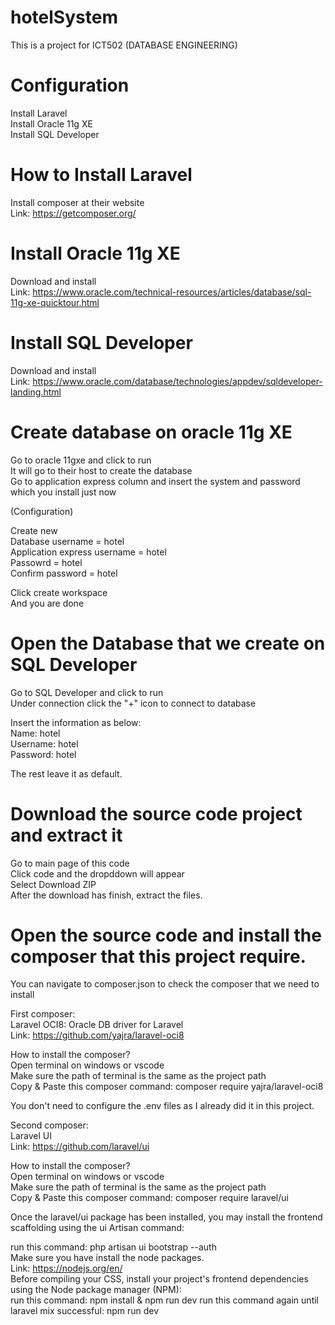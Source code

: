 # hotelSystem

This is a project for ICT502 (DATABASE ENGINEERING)

# Configuration

Install Laravel <br />
Install Oracle 11g XE <br />
Install SQL Developer <br />

# How to Install Laravel 

Install composer at their website <br />
Link: https://getcomposer.org/ <br />

# Install Oracle 11g XE 

Download and install <br />
Link: https://www.oracle.com/technical-resources/articles/database/sql-11g-xe-quicktour.html <br />


# Install SQL Developer

Download and install <br />
Link: https://www.oracle.com/database/technologies/appdev/sqldeveloper-landing.html <br />


# Create database on oracle 11g XE

Go to oracle 11gxe and click to run <br />
It will go to their host to create the database <br />
Go to application express column and insert the system and password which you install just now <br />

(Configuration) <br />

Create new <br />
Database username = hotel <br />
Application express username = hotel <br />
Passowrd = hotel <br />
Confirm password = hotel <br />

Click create workspace <br />
And you are done <br />

# Open the Database that we create on SQL Developer

Go to SQL Developer and click to run <br />
Under connection click the "+" icon to connect to database <br />

Insert the information as below: <br />
Name: hotel <br />
Username: hotel <br />
Password: hotel <br />

The rest leave it as default. <br />

# Download the source code project and extract it

Go to main page of this code <br />
Click code and the dropddown will appear <br />
Select Download ZIP <br />
After the download has finish, extract the files.

# Open the source code and install the composer that this project require.

You can navigate to composer.json to check the composer that we need to install<br />

First composer:<br />
Laravel OCI8: Oracle DB driver for Laravel<br />
Link: https://github.com/yajra/laravel-oci8<br />

How to install the composer?<br />
Open terminal on windows or vscode<br />
Make sure the path of terminal is the same as the project path<br />
Copy & Paste this composer command: composer require yajra/laravel-oci8 <br />

You don't need to configure the .env files as I already did it in this project. <br />

Second composer:<br />
Laravel UI<br />
Link: https://github.com/laravel/ui<br />

How to install the composer?<br />
Open terminal on windows or vscode<br />
Make sure the path of terminal is the same as the project path<br />
Copy & Paste this composer command: composer require laravel/ui <br />

Once the laravel/ui package has been installed, you may install the frontend scaffolding using the ui Artisan command:<br />

run this command: php artisan ui bootstrap --auth<br />
Make sure you have install the node packages.<br />
Link: https://nodejs.org/en/<br />
Before compiling your CSS, install your project's frontend dependencies using the Node package manager (NPM):<br />
run this command: npm install & npm run dev
run this command again  until laravel mix successful: npm run dev



